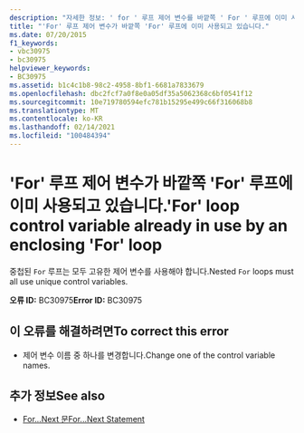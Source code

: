 ```yaml
---
description: "자세한 정보: ' for ' 루프 제어 변수를 바깥쪽 ' For ' 루프에 이미 사용 하 고 있습니다."
title: "'For' 루프 제어 변수가 바깥쪽 'For' 루프에 이미 사용되고 있습니다."
ms.date: 07/20/2015
f1_keywords:
- vbc30975
- bc30975
helpviewer_keywords:
- BC30975
ms.assetid: b1c4c1b8-98c2-4958-8bf1-6681a7833679
ms.openlocfilehash: dbc2fcf7a0f8e0a05df35a5062368c6bf0541f12
ms.sourcegitcommit: 10e719780594efc781b15295e499c66f316068b8
ms.translationtype: MT
ms.contentlocale: ko-KR
ms.lasthandoff: 02/14/2021
ms.locfileid: "100484394"
---
```

# <a name="for-loop-control-variable-already-in-use-by-an-enclosing-for-loop"></a><span data-ttu-id="f245a-103">'For' 루프 제어 변수가 바깥쪽 'For' 루프에 이미 사용되고 있습니다.</span><span class="sxs-lookup"><span data-stu-id="f245a-103">'For' loop control variable already in use by an enclosing 'For' loop</span></span>

<span data-ttu-id="f245a-104">중첩된 `For` 루프는 모두 고유한 제어 변수를 사용해야 합니다.</span><span class="sxs-lookup"><span data-stu-id="f245a-104">Nested `For` loops must all use unique control variables.</span></span>  
  
 <span data-ttu-id="f245a-105">**오류 ID:** BC30975</span><span class="sxs-lookup"><span data-stu-id="f245a-105">**Error ID:** BC30975</span></span>  
  
## <a name="to-correct-this-error"></a><span data-ttu-id="f245a-106">이 오류를 해결하려면</span><span class="sxs-lookup"><span data-stu-id="f245a-106">To correct this error</span></span>  
  
- <span data-ttu-id="f245a-107">제어 변수 이름 중 하나를 변경합니다.</span><span class="sxs-lookup"><span data-stu-id="f245a-107">Change one of the control variable names.</span></span>  
  
## <a name="see-also"></a><span data-ttu-id="f245a-108">추가 정보</span><span class="sxs-lookup"><span data-stu-id="f245a-108">See also</span></span>

- [<span data-ttu-id="f245a-109">For...Next 문</span><span class="sxs-lookup"><span data-stu-id="f245a-109">For...Next Statement</span></span>](../language-reference/statements/for-next-statement.md)

